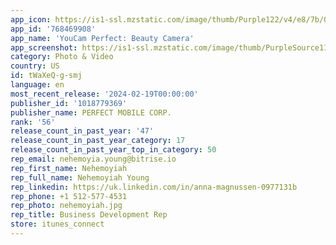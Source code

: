 ```yaml
---
app_icon: https://is1-ssl.mzstatic.com/image/thumb/Purple122/v4/e8/7b/05/e87b054e-60b5-a82e-ff0e-fe2118e53476/AppIcon-0-0-1x_U007emarketing-0-5-0-85-220.png/1024x1024bb.png
app_id: '768469908'
app_name: 'YouCam Perfect: Beauty Camera'
app_screenshot: https://is1-ssl.mzstatic.com/image/thumb/PurpleSource112/v4/a2/65/59/a26559cf-b7f3-0468-48cc-01fc738cb8d8/aeb6091e-09a1-41c0-9a7f-231b7f700758_ycp_angelavatar_all_in_one_1242_2688_US__U8907_U672c.jpg/1242x2688bb.png
category: Photo & Video
country: US
id: tWaXeQ-g-smj
language: en
most_recent_release: '2024-02-19T00:00:00'
publisher_id: '1018779369'
publisher_name: PERFECT MOBILE CORP.
rank: '56'
release_count_in_past_year: '47'
release_count_in_past_year_category: 17
release_count_in_past_year_top_in_category: 50
rep_email: nehemoyia.young@bitrise.io
rep_first_name: Nehemoyiah
rep_full_name: Nehemoyiah Young
rep_linkedin: https://uk.linkedin.com/in/anna-magnussen-0977131b
rep_phone: +1 512-577-4531
rep_photo: nehemoyiah.jpg
rep_title: Business Development Rep
store: itunes_connect
---
```


